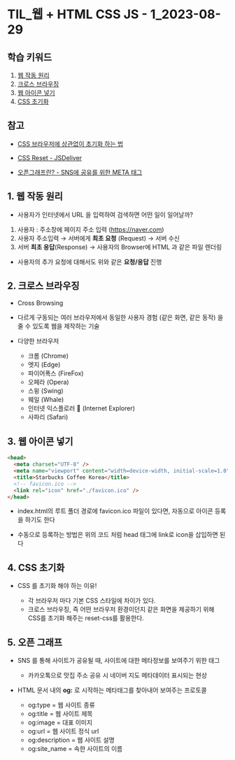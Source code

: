 # TIL\_웹 + HTML CSS JS - 1_2023-08-29

## 학습 키워드

1.  [웹 작동 원리](#1-웹-작동-원리)
2.  [크로스 브라우징](#2-크로스-브라우징)
3.  [웹 아이콘 넣기](#3-웹-아이콘-넣기)
4.  [CSS 초기화](#4-css-초기화)

## 참고

- [CSS 브라우저에 상관없이 초기화 하는 법](#https://wotres.tistory.com/entry/CSS-css-%EB%B8%8C%EB%9D%BC%EC%9A%B0%EC%A0%80%EC%97%90-%EC%83%81%EA%B4%80%EC%97%86%EC%9D%B4-%EC%B4%88%EA%B8%B0%ED%99%94%ED%95%98%EB%8A%94-%EB%B2%95-reset-css-cdn)

- [CSS Reset - JSDeliver](#https://www.jsdelivr.com/package/npm/reset-css)

- [오픈그래프란? - SNS에 공유를 위한 META 태그](#https://daryeou.tistory.com/16)

## 1. 웹 작동 원리

- 사용자가 인터넷에서 URL 을 입력하여 검색하면 어떤 일이 일어날까?

1. 사용자 : 주소창에 페이지 주소 입력 (https://naver.com)
2. 사용자 주소입력 → 서버에게 **최초 요청** (Request) → 서버 수신
3. 서버 **최초 응답**(Response) → 사용자의 Browser에 HTML 과 같은 파일 렌더링

- 사용자의 추가 요청에 대해서도 위와 같은 **요청/응답** 진행

## 2. 크로스 브라우징

- Cross Browsing
- 다르게 구동되는 여러 브라우저에서 동일한 사용자 경험 (같은 화면, 같은 동작) 을 줄 수 있도록 웹을 제작하는 기술
- 다양한 브라우저

  - 크롬 (Chrome)
  - 엣지 (Edge)
  - 파이어폭스 (FireFox)
  - 오페라 (Opera)
  - 스윙 (Swing)
  - 웨일 (Whale)
  - 인터넷 익스플로러 🚫 (Internet Explorer)
  - 사파리 (Safari)

## 3. 웹 아이콘 넣기

```html
<head>
  <meta charset="UTF-8" />
  <meta name="viewport" content="width=device-width, initial-scale=1.0" />
  <title>Starbucks Coffee Korea</title>
  <!-- favicon.ico -->
  <link rel="icon" href="./favicon.ico" />
</head>
```

- index.html의 루트 폴더 경로에 favicon.ico 파일이 있다면, 자동으로 아이콘 등록을 하기도 한다

- 수동으로 등록하는 방법은 위의 코드 처럼 head 태그에 link로 icon을 삽입하면 된다

## 4. CSS 초기화

- CSS 를 초기화 해야 하는 이유!

  - 각 브라우저 마다 기본 CSS 스타일에 차이가 있다.
  - 크로스 브라우징, 즉 어떤 브라우저 환경이던지 같은 화면을 제공하기 위해 CSS를 초기화 해주는 reset-css를 활용한다.

## 5. 오픈 그래프

- SNS 를 통해 사이트가 공유될 때, 사이트에 대한 메타정보를 보여주기 위한 태그

  - 카카오톡으로 맛집 주소 공유 시 네이버 지도 메타데이터 표시되는 현상

- HTML 문서 내의 **og:** 로 시작하는 메타태그를 찾아내어 보여주는 프로토콜

  - og:type = 웹 사이트 종류
  - og:title = 웹 사이트 제목
  - og:image = 대표 이미지
  - og:url = 웹 사이트 정식 url
  - og:description = 웹 사이트 설명
  - og:site_name = 속한 사이트의 이름
